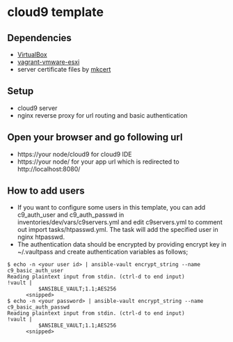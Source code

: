 # cloud9 template

## Dependencies
- [VirtualBox](https://www.virtualbox.org/wiki/Downloads)
- [vagrant-vmware-esxi](https://github.com/josenk/vagrant-vmware-esxi)
- server certificate files by [mkcert](https://github.com/FiloSottile/mkcert)

## Setup
- cloud9 server
- nginx reverse proxy for url routing and basic authentication

## Open your browser and go following url
- https://your node/cloud9     for cloud9 IDE
- https://your node/           for your app url which is redirected to http://localhost:8080/

## How to add users
- If you want to configure some users in this template, you can add c9_auth_user and c9_auth_passwd in inventories/dev/vars/c9servers.yml and edit c9servers.yml to comment out import tasks/htpasswd.yml. The task will add the specified user in nginx htpasswd.
- The authentication data should be encrypted by providing encrypt key in ~/.vaultpass and create authentication variables as follows;
```
$ echo -n <your user id> | ansible-vault encrypt_string --name c9_basic_auth_user
Reading plaintext input from stdin. (ctrl-d to end input)
!vault |
          $ANSIBLE_VAULT;1.1;AES256
	  <snipped>
$ echo -n <your password> | ansible-vault encrypt_string --name c9_basic_auth_passwd
Reading plaintext input from stdin. (ctrl-d to end input)
!vault |
          $ANSIBLE_VAULT;1.1;AES256
	  <snipped>
```

